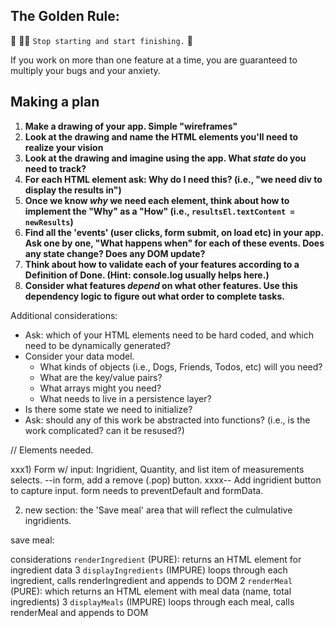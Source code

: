 ## The Golden Rule: 

🦸 🦸‍♂️ `Stop starting and start finishing.` 🏁

If you work on more than one feature at a time, you are guaranteed to multiply your bugs and your anxiety.

## Making a plan

1) **Make a drawing of your app. Simple "wireframes"** 
1) **Look at the drawing and name the HTML elements you'll need to realize your vision**
1) **Look at the drawing and imagine using the app. What _state_ do you need to track?** 
1) **For each HTML element ask: Why do I need this? (i.e., "we need div to display the results in")** 
1) **Once we know _why_ we need each element, think about how to implement the "Why" as a "How" (i.e., `resultsEl.textContent = newResults`)**
1) **Find all the 'events' (user clicks, form submit, on load etc) in your app. Ask one by one, "What happens when" for each of these events. Does any state change? Does any DOM update?**
1) **Think about how to validate each of your features according to a Definition of Done. (Hint: console.log usually helps here.)**
1) **Consider what features _depend_ on what other features. Use this dependency logic to figure out what order to complete tasks.**

Additional considerations:
- Ask: which of your HTML elements need to be hard coded, and which need to be dynamically generated?
- Consider your data model. 
  - What kinds of objects (i.e., Dogs, Friends, Todos, etc) will you need? 
  - What are the key/value pairs? 
  - What arrays might you need? 
  - What needs to live in a persistence layer?
- Is there some state we need to initialize?
- Ask: should any of this work be abstracted into functions? (i.e., is the work complicated? can it be resused?)





// Elements needed.

xxx1) Form w/ input: Ingridient, Quantity, and list item of measurements selects. 
--in form, add a remove (.pop) button. 
xxxx-- Add ingridient button to capture input. 
form needs to preventDefault and formData.

2) new section: the 'Save meal' area that will reflect the culmulative ingridients. 

save meal:

considerations
`renderIngredient` (PURE): returns an HTML element for ingredient data	3
`displayIngredients` (IMPURE) loops through each ingredient, calls renderIngredient and appends to DOM	2
`renderMeal` (PURE): which returns an HTML element with meal data (name, total ingredients)	3
`displayMeals` (IMPURE) loops through each meal, calls renderMeal and appends to DOM